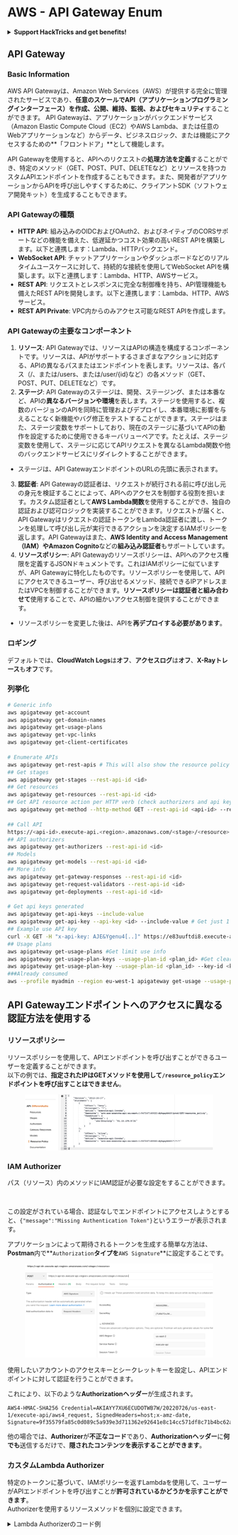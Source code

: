 # AWS - API Gateway Enum

<details>

<summary><strong>Support HackTricks and get benefits!</strong></summary>

* If you want to see your **company advertised in HackTricks** or if you want access to the **latest version of the PEASS or download HackTricks in PDF** Check the [**SUBSCRIPTION PLANS**](https://github.com/sponsors/carlospolop)!
* Get the [**official PEASS & HackTricks swag**](https://peass.creator-spring.com)
* Discover [**The PEASS Family**](https://opensea.io/collection/the-peass-family), our collection of exclusive [**NFTs**](https://opensea.io/collection/the-peass-family)
* **Join the** 💬 [**Discord group**](https://discord.gg/hRep4RUj7f) or the [**telegram group**](https://t.me/peass) or **follow** me on **Twitter** 🐦 [**@carlospolopm**](https://twitter.com/carlospolopm)**.**
* **Share your hacking tricks by submitting PRs to the** [**HackTricks**](https://github.com/carlospolop/hacktricks) and [**HackTricks Cloud**](https://github.com/carlospolop/hacktricks-cloud) github repos.

</details>

## API Gateway

### Basic Information

AWS API Gatewayは、Amazon Web Services（AWS）が提供する完全に管理されたサービスであり、**任意のスケールでAPI（アプリケーションプログラミングインターフェース）を作成、公開、維持、監視、およびセキュリティ**することができます。 API Gatewayは、アプリケーションがバックエンドサービス（Amazon Elastic Compute Cloud（EC2）やAWS Lambda、または任意のWebアプリケーションなど）からデータ、ビジネスロジック、または機能にアクセスするための**「フロントドア」**として機能します。

API Gatewayを使用すると、APIへのリクエストの**処理方法を定義**することができ、特定のメソッド（GET、POST、PUT、DELETEなど）とリソースを持つカスタムAPIエンドポイントを作成することもできます。また、開発者がアプリケーションからAPIを呼び出しやすくするために、クライアントSDK（ソフトウェア開発キット）を生成することもできます。

### API Gatewayの種類

* **HTTP API**: 組み込みのOIDCおよびOAuth2、およびネイティブのCORSサポートなどの機能を備えた、低遅延かつコスト効果の高いREST APIを構築します。以下と連携します：Lambda、HTTPバックエンド。
* **WebSocket API**: チャットアプリケーションやダッシュボードなどのリアルタイムユースケースに対して、持続的な接続を使用してWebSocket APIを構築します。以下と連携します：Lambda、HTTP、AWSサービス。
* **REST API**: リクエストとレスポンスに完全な制御権を持ち、API管理機能も備えたREST APIを開発します。以下と連携します：Lambda、HTTP、AWSサービス。
* **REST API Private**: VPC内からのみアクセス可能なREST APIを作成します。

### API Gatewayの主要なコンポーネント

1. **リソース**: API Gatewayでは、リソースはAPIの構造を構成するコンポーネントです。リソースは、APIがサポートするさまざまなアクションに対応する、APIの異なるパスまたはエンドポイントを表します。リソースは、各パス（/、または/users、または/user/{id}など）の各メソッド（GET、POST、PUT、DELETEなど）です。
2. **ステージ**: API Gatewayのステージは、開発、ステージング、または本番など、APIの**異なるバージョンや環境**を表します。ステージを使用すると、複数のバージョンのAPIを同時に管理およびデプロイし、本番環境に影響を与えることなく新機能やバグ修正をテストすることができます。ステージはまた、ステージ変数をサポートしており、現在のステージに基づいてAPIの動作を設定するために使用できるキーバリューペアです。たとえば、ステージ変数を使用して、ステージに応じてAPIリクエストを異なるLambda関数や他のバックエンドサービスにリダイレクトすることができます。
* ステージは、API GatewayエンドポイントのURLの先頭に表示されます。
3. **認証者**: API Gatewayの認証者は、リクエストが続行される前に呼び出し元の身元を検証することによって、APIへのアクセスを制御する役割を担います。カスタム認証者として**AWS Lambda関数**を使用することができ、独自の認証および認可ロジックを実装することができます。リクエストが届くと、API Gatewayはリクエストの認証トークンをLambda認証者に渡し、トークンを処理して呼び出し元が実行できるアクションを決定するIAMポリシーを返します。API Gatewayはまた、**AWS Identity and Access Management（IAM）**や**Amazon Cognito**などの**組み込み認証者**もサポートしています。
4. **リソースポリシー**: API Gatewayのリソースポリシーは、APIへのアクセス権限を定義するJSONドキュメントです。これはIAMポリシーに似ていますが、API Gatewayに特化したものです。リソースポリシーを使用して、APIにアクセスできるユーザー、呼び出せるメソッド、接続できるIPアドレスまたはVPCを制御することができます。**リソースポリシーは認証者と組み合わせて**使用することで、APIの細かいアクセス制御を提供することができます。
* リソースポリシーを変更した後は、APIを**再デプロイする必要があります**。

### ロギング

デフォルトでは、**CloudWatch Logs**は**オフ**、**アクセスログ**は**オフ**、**X-Rayトレース**も**オフ**です。

### 列挙化
```bash
# Generic info
aws apigateway get-account
aws apigateway get-domain-names
aws apigateway get-usage-plans
aws apigateway get-vpc-links
aws apigateway get-client-certificates

# Enumerate APIs
aws apigateway get-rest-apis # This will also show the resource policy (if any)
## Get stages
aws apigateway get-stages --rest-api-id <id>
## Get resources
aws apigateway get-resources --rest-api-id <id>
## Get API resource action per HTTP verb (check authorizers and api key required)
aws apigateway get-method --http-method GET --rest-api-id <api-id> --resource-id <resource-id>

## Call API
https://<api-id>.execute-api.<region>.amazonaws.com/<stage>/<resource>
## API authorizers
aws apigateway get-authorizers --rest-api-id <id>
## Models
aws apigateway get-models --rest-api-id <id>
## More info
aws apigateway get-gateway-responses --rest-api-id <id>
aws apigateway get-request-validators --rest-api-id <id>
aws apigateway get-deployments --rest-api-id <id>

# Get api keys generated
aws apigateway get-api-keys --include-value
aws apigateway get-api-key --api-key <id> --include-value # Get just 1
## Example use API key
curl -X GET -H "x-api-key: AJE&Ygenu4[..]" https://e83uuftdi8.execute-api.us-east-1.amazonaws.com/dev/test
## Usage plans
aws apigateway get-usage-plans #Get limit use info
aws apigateway get-usage-plan-keys --usage-plan-id <plan_id> #Get clear text values of api keys
aws apigateway get-usage-plan-key --usage-plan-id <plan_id> --key-id <key_id>
###Already consumed
aws --profile myadmin --region eu-west-1 apigateway get-usage --usage-plan-id <plan_id> --start-date 2023-07-01 --end-date 2023-07-12
```
## API Gatewayエンドポイントへのアクセスに異なる認証方法を使用する

### リソースポリシー

リソースポリシーを使用して、APIエンドポイントを呼び出すことができるユーザーを定義することができます。\
以下の例では、**指定されたIPはGETメソッドを使用して`/resource_policy`エンドポイントを呼び出すことはできません**。

<figure><img src="../../../.gitbook/assets/image (92) (1) (1).png" alt=""><figcaption></figcaption></figure>

### IAM Authorizer

パス（リソース）内のメソッドにIAM認証が必要な設定をすることができます。

<figure><img src="https://lh3.googleusercontent.com/GGx-kfqNXu6zMqGidnO8_eR88fYPpJG-wNuBBnedAJntiRUEPTEScl7OvWthGYRiI_msYCdC6oBFvJc827Tb4-4UogxpOyrEXyst-8IDzP9DC2NOtXSY7w58L0baCAcBQjSyvBhJREvWWCtiboNYPSKuEw=s2048" alt=""><figcaption></figcaption></figure>

この設定がされている場合、認証なしでエンドポイントにアクセスしようとすると、`{"message":"Missing Authentication Token"}`というエラーが表示されます。

アプリケーションによって期待されるトークンを生成する簡単な方法は、**Postman**内で**`Authorization`**タイプを**`AWS Signature`**に設定することです。

<figure><img src="../../../.gitbook/assets/image (3) (1) (3).png" alt=""><figcaption></figcaption></figure>

使用したいアカウントのアクセスキーとシークレットキーを設定し、APIエンドポイントに対して認証を行うことができます。

これにより、以下のような**Authorizationヘッダー**が生成されます。
```
AWS4-HMAC-SHA256 Credential=AKIAYY7XU6ECUDOTWB7W/20220726/us-east-1/execute-api/aws4_request, SignedHeaders=host;x-amz-date, Signature=9f35579fa85c0d089c5a939e3d711362e92641e8c14cc571df8c71b4bc62a5c2
```
他の場合では、**Authorizer**が**不正なコード**であり、**Authorizationヘッダー**に**何でも**送信するだけで、**隠されたコンテンツを表示することができます**。

### カスタムLambda Authorizer

特定のトークンに基づいて、IAMポリシーを返すLambdaを使用して、ユーザーがAPIエンドポイントを呼び出すことが**許可されているかどうかを示すことができます**。\
Authorizerを使用するリソースメソッドを個別に設定できます。

<details>

<summary>Lambda Authorizerのコード例</summary>
```python
import json

def lambda_handler(event, context):
token = event['authorizationToken']
method_arn = event['methodArn']

if not token:
return {
'statusCode': 401,
'body': 'Unauthorized'
}

try:
# Replace this with your own token validation logic
if token == "your-secret-token":
return generate_policy('user', 'Allow', method_arn)
else:
return generate_policy('user', 'Deny', method_arn)
except Exception as e:
print(e)
return {
'statusCode': 500,
'body': 'Internal Server Error'
}

def generate_policy(principal_id, effect, resource):
policy = {
'principalId': principal_id,
'policyDocument': {
'Version': '2012-10-17',
'Statement': [
{
'Action': 'execute-api:Invoke',
'Effect': effect,
'Resource': resource
}
]
}
}
return policy
```
</details>

以下のように呼び出します：

<pre class="language-bash" data-overflow="wrap"><code class="lang-bash"><strong>curl "https://jhhqafgh6f.execute-api.eu-west-1.amazonaws.com/prod/custom_auth" -H 'Authorization: your-secret-token'
</strong></code></pre>

{% hint style="warning" %}
Lambdaコードによっては、この認証は脆弱になる可能性があります
{% endhint %}

**denyポリシーが生成されて返される**場合、API Gatewayによって返されるエラーは次のとおりです：`{"Message":"User is not authorized to access this resource with an explicit deny"}`

これにより、この認証が適用されていることを**特定**することができます。

### 必要なAPIキー

APIエンドポイントを設定して、それにアクセスするためには**有効なAPIキーが必要**な場合があります。

<figure><img src="../../../.gitbook/assets/image (92) (1).png" alt=""><figcaption></figcaption></figure>

APIキーはAPI Gatewayポータルで生成することができ、使用回数（秒間リクエスト数および月間リクエスト数）を設定することもできます。

APIキーを機能させるには、それを**使用プラン**に追加する必要があります。この使用プランは**APIステージ**に追加され、関連するAPIステージには**エンドポイント**に対して**メソッドのスロットリング**が設定されている必要があります：

<figure><img src="../../../.gitbook/assets/image (1) (1) (1).png" alt=""><figcaption></figcaption></figure>

## 認証されていないアクセス

{% content-ref url="../aws-unauthenticated-enum-access/aws-api-gateway-unauthenticated-enum.md" %}
[aws-api-gateway-unauthenticated-enum.md](../aws-unauthenticated-enum-access/aws-api-gateway-unauthenticated-enum.md)
{% endcontent-ref %}

## Privesc

{% content-ref url="../aws-privilege-escalation/aws-apigateway-privesc.md" %}
[aws-apigateway-privesc.md](../aws-privilege-escalation/aws-apigateway-privesc.md)
{% endcontent-ref %}

## ポストエクスプロイト

{% content-ref url="../aws-post-exploitation/aws-api-gateway-post-exploitation.md" %}
[aws-api-gateway-post-exploitation.md](../aws-post-exploitation/aws-api-gateway-post-exploitation.md)
{% endcontent-ref %}

### 永続化

{% content-ref url="../aws-persistence/aws-api-gateway-persistence.md" %}
[aws-api-gateway-persistence.md](../aws-persistence/aws-api-gateway-persistence.md)
{% endcontent-ref %}

<details>

<summary><strong>Support HackTricks and get benefits!</strong></summary>

* If you want to see your **company advertised in HackTricks** or if you want access to the **latest version of the PEASS or download HackTricks in PDF** Check the [**SUBSCRIPTION PLANS**](https://github.com/sponsors/carlospolop)!
* Get the [**official PEASS & HackTricks swag**](https://peass.creator-spring.com)
* Discover [**The PEASS Family**](https://opensea.io/collection/the-peass-family), our collection of exclusive [**NFTs**](https://opensea.io/collection/the-peass-family)
* **Join the** 💬 [**Discord group**](https://discord.gg/hRep4RUj7f) or the [**telegram group**](https://t.me/peass) or **follow** me on **Twitter** 🐦 [**@carlospolopm**](https://twitter.com/carlospolopm)**.**
* **Share your hacking tricks by submitting PRs to the** [**HackTricks**](https://github.com/carlospolop/hacktricks) and [**HackTricks Cloud**](https://github.com/carlospolop/hacktricks-cloud) github repos.

</details>
